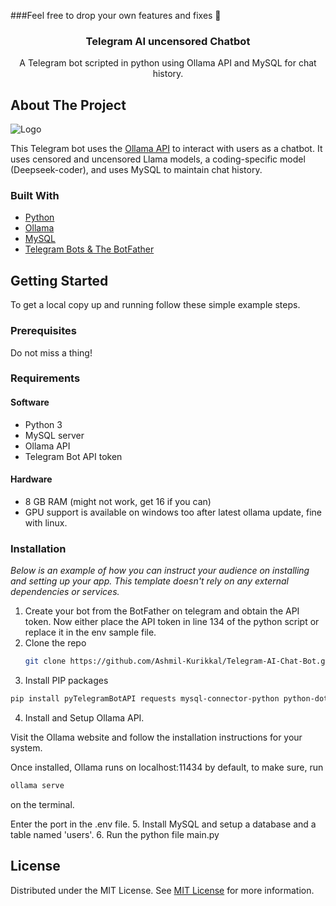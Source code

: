 ###Feel free to drop your own features and fixes 🤎
<br/>
<div align="center">

<h3 align="center">Telegram AI uncensored Chatbot</h3>
<p align="center">
A Telegram bot scripted in python using Ollama API and MySQL for chat history.


  


</p>
</div>

## About The Project

![Logo](https://i.postimg.cc/K88h3t5V/logo1.jpg)

This Telegram bot uses the [Ollama API](https://ollama.com/) to interact with users as a chatbot. It uses censored and uncensored Llama models, a coding-specific model (Deepseek-coder), and uses MySQL to maintain chat history.
### Built With

- [Python](https://python.org)
- [Ollama](https://ollama.com)
- [MySQL](https://mysql.com)
- [Telegram Bots & The BotFather](https://telegram.org/blog/bot-revolution)
## Getting Started

To get a local copy up and running follow these simple example steps.
### Prerequisites

Do not miss a thing!
### Requirements
#### Software
- Python 3
- MySQL server
- Ollama API
- Telegram Bot API token

#### Hardware
- 8 GB RAM (might not work, get 16 if you can)
- GPU support is available on windows too after latest ollama update, fine with linux.
### Installation

_Below is an example of how you can instruct your audience on installing and setting up your app. This template doesn't rely on any external dependencies or services._

1. Create your bot from the BotFather on telegram and obtain the API token. Now either place the API token in line 134 of the python script or replace it in the env sample file.
2. Clone the repo
   ```sh
   git clone https://github.com/Ashmil-Kurikkal/Telegram-AI-Chat-Bot.git
   ```
3. Install PIP packages
```bash
pip install pyTelegramBotAPI requests mysql-connector-python python-dotenv
```
4. Install and Setup Ollama API.

Visit the Ollama website and follow the installation instructions for your system.

Once installed, Ollama runs on localhost:11434 by default, to make sure, run 
```sh
ollama serve
```
on the terminal.

Enter the port in the .env file.
5. Install MySQL and setup a database and a table named 'users'.
6. Run the python file main.py


## License

Distributed under the MIT License. See [MIT License](https://opensource.org/licenses/MIT) for more information.
